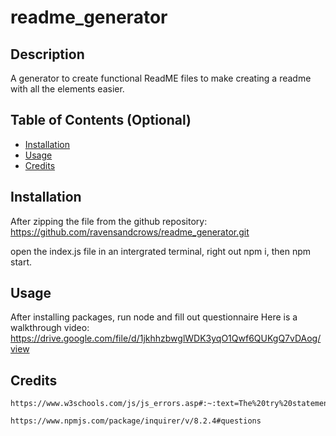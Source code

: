 # readme_generator

## Description
  A generator to create functional ReadME files to make creating a readme with all the elements easier. 

## Table of Contents (Optional)

- [Installation](#installation)
- [Usage](#usage)
- [Credits](#credits)

## Installation
  After zipping the file from the github repository: https://github.com/ravensandcrows/readme_generator.git

  open the index.js file in an intergrated terminal, right out npm i,
  then npm start.

## Usage
  After installing packages, run node and fill out questionnaire
  Here is a walkthrough video:
  https://drive.google.com/file/d/1jkhhzbwglWDK3yqO1Qwf6QUKgQ7vDAog/view
  
## Credits
    https://www.w3schools.com/js/js_errors.asp#:~:text=The%20try%20statement%20allows%20you,occurs%20in%20the%20try%20block.

    https://www.npmjs.com/package/inquirer/v/8.2.4#questions